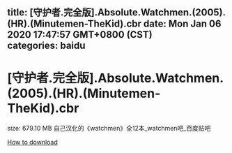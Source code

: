 
title: [守护者.完全版].Absolute.Watchmen.(2005).(HR).(Minutemen-TheKid).cbr
date: Mon Jan 06 2020 17:47:57 GMT+0800 (CST)    
categories: baidu
---

# [守护者.完全版].Absolute.Watchmen.(2005).(HR).(Minutemen-TheKid).cbr
size: 679.10 MB
 自己汉化的《watchmen》全12本_watchmen吧_百度贴吧
 

[How to download](https://bpcam.bemobtrk.com/go/2ceec3aa-1ca2-46d6-b9ff-aaa5c184517c?jno=3498)